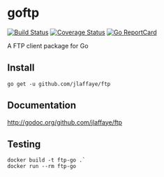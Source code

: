 # goftp #

[![Build Status](https://travis-ci.org/jlaffaye/ftp.svg?branch=master)](https://travis-ci.org/jlaffaye/ftp)
[![Coverage Status](https://coveralls.io/repos/jlaffaye/ftp/badge.svg?branch=master&service=github)](https://coveralls.io/github/jlaffaye/ftp?branch=master)
[![Go ReportCard](http://goreportcard.com/badge/jlaffaye/ftp)](http://goreportcard.com/report/jlaffaye/ftp)

A FTP client package for Go

## Install ##

```
go get -u github.com/jlaffaye/ftp
```

## Documentation ##

http://godoc.org/github.com/jlaffaye/ftp

## Testing ##

```
docker build -t ftp-go .`
docker run --rm ftp-go
```
